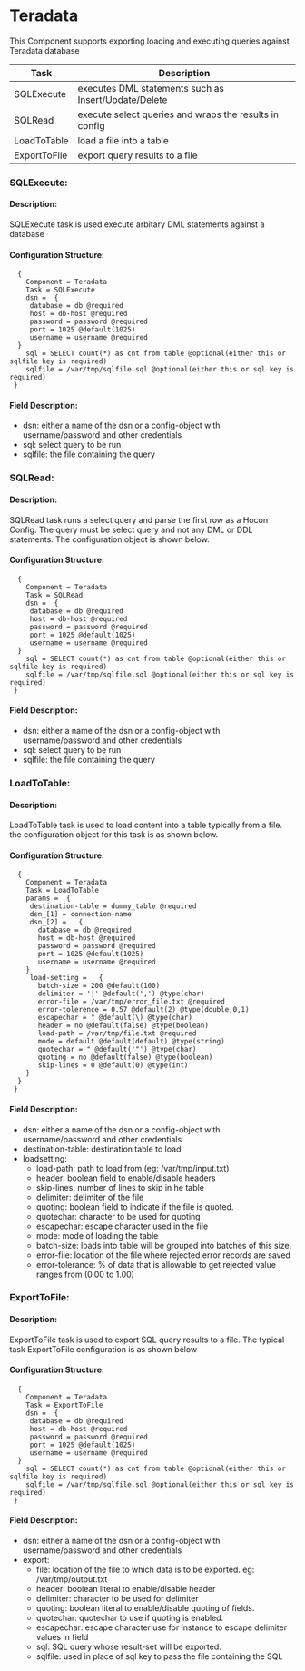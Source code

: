 
 
Teradata
========

This Component supports exporting loading and executing queries against Teradata database

| Task          | Description                                             |
|---------------|---------------------------------------------------------|
| SQLExecute    | executes DML statements such as Insert/Update/Delete    |
| SQLRead       | execute select queries and wraps the results in config  |
| LoadToTable   | load a file into a table                                |
| ExportToFile  | export query results to a file                          |

     

 
### SQLExecute:


#### Description:

 SQLExecute task is used execute arbitary DML statements against a database

#### Configuration Structure:


      {
        Component = Teradata
        Task = SQLExecute
        dsn =  {
         database = db @required
         host = db-host @required
         password = password @required
         port = 1025 @default(1025)
         username = username @required
      }
        sql = SELECT count(*) as cnt from table @optional(either this or sqlfile key is required)
        sqlfile = /var/tmp/sqlfile.sql @optional(either this or sql key is required)
     }


#### Field Description:

 * dsn: either a name of the dsn or a config-object with username/password and other credentials
 * sql: select query to be run
 * sqlfile: the file containing the query

     




### SQLRead:


#### Description:

 
SQLRead task runs a select query and parse the first row as a Hocon Config.
The query must be select query and not any DML or DDL statements.
The configuration object is shown below.
    

#### Configuration Structure:


      {
        Component = Teradata
        Task = SQLRead
        dsn =  {
         database = db @required
         host = db-host @required
         password = password @required
         port = 1025 @default(1025)
         username = username @required
      }
        sql = SELECT count(*) as cnt from table @optional(either this or sqlfile key is required)
        sqlfile = /var/tmp/sqlfile.sql @optional(either this or sql key is required)
     }


#### Field Description:

 * dsn: either a name of the dsn or a config-object with username/password and other credentials
 * sql: select query to be run
 * sqlfile: the file containing the query

     




### LoadToTable:


#### Description:

 
LoadToTable task is used to load content into a table typically from a file.
the configuration object for this task is as shown below.
    

#### Configuration Structure:


      {
        Component = Teradata
        Task = LoadToTable
        params =  {
         destination-table = dummy_table @required
         dsn_[1] = connection-name
         dsn_[2] =   {
           database = db @required
           host = db-host @required
           password = password @required
           port = 1025 @default(1025)
           username = username @required
        }
         load-setting =   {
           batch-size = 200 @default(100)
           delimiter = '|' @default(',') @type(char)
           error-file = /var/tmp/error_file.txt @required
           error-tolerence = 0.57 @default(2) @type(double,0,1)
           escapechar = " @default(\) @type(char)
           header = no @default(false) @type(boolean)
           load-path = /var/tmp/file.txt @required
           mode = default @default(default) @type(string)
           quotechar = " @default('"') @type(char)
           quoting = no @default(false) @type(boolean)
           skip-lines = 0 @default(0) @type(int)
        }
      }
     }


#### Field Description:

 * dsn: either a name of the dsn or a config-object with username/password and other credentials
 * destination-table: destination table to load
 * loadsetting:
    * load-path: path to load from (eg: /var/tmp/input.txt)
    * header: boolean field to enable/disable headers
    * skip-lines: number of lines to skip in he table
    * delimiter: delimiter of the file
    * quoting: boolean field to indicate if the file is quoted.
    * quotechar: character to be used for quoting
    * escapechar: escape character used in the file
    * mode: mode of loading the table
    * batch-size: loads into table will be grouped into batches of this size.
    * error-file: location of the file where rejected error records are saved
    * error-tolerance: % of data that is allowable to get rejected value ranges from (0.00 to 1.00)

     




### ExportToFile:


#### Description:

 
ExportToFile task is used to export SQL query results to a file.
The typical task ExportToFile configuration is as shown below
     

#### Configuration Structure:


      {
        Component = Teradata
        Task = ExportToFile
        dsn =  {
         database = db @required
         host = db-host @required
         password = password @required
         port = 1025 @default(1025)
         username = username @required
      }
        sql = SELECT count(*) as cnt from table @optional(either this or sqlfile key is required)
        sqlfile = /var/tmp/sqlfile.sql @optional(either this or sql key is required)
     }


#### Field Description:

 * dsn: either a name of the dsn or a config-object with username/password and other credentials
 * export:
    * file: location of the file to which data is to be exported. eg: /var/tmp/output.txt
    * header: boolean literal to enable/disable header
    * delimiter: character to be used for delimiter
    * quoting: boolean literal to enable/disable quoting of fields.
    * quotechar: quotechar to use if quoting is enabled.
    * escapechar: escape character use for instance to escape delimiter values in field
    * sql: SQL query whose result-set will be exported.
    * sqlfile: used in place of sql key to pass the file containing the SQL

     

     